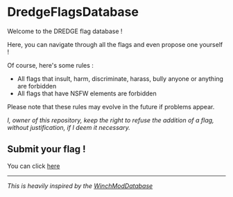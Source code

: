# DredgeFlagsDatabase

Welcome to the DREDGE flag database ! 

Here, you can navigate through all the flags and even propose one yourself !

Of course, here's some rules : 
- All flags that insult, harm, discriminate, harass, bully anyone or anything are forbidden
- All flags that have NSFW elements are forbidden

Please note that these rules may evolve in the future if problems appear.

*I, owner of this repository, keep the right to refuse the addition of a flag, without justification, if I deem it necessary.*

## Submit your flag !

You can click [here](https://github.com/jeanpantaleon/DredgeFlagsDatabase/issues/new?template=sumbit_flag.yml)

***

*This is heavily inspired by the [WinchModDatabase](https://github.com/DREDGE-Mods/DredgeModDatabase)*
